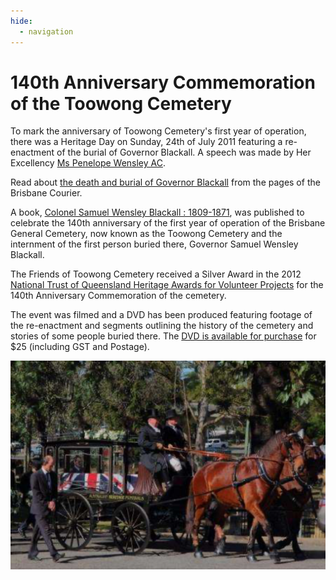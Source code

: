 ```yaml
---
hide:
  - navigation
---
```


# 140th Anniversary Commemoration of the Toowong Cemetery

To mark the anniversary of Toowong Cemetery's first year of operation, there was a Heritage Day on Sunday, 24th of July 2011 featuring a re-enactment of the burial of Governor Blackall. A speech was made by Her Excellency [Ms Penelope Wensley AC](https://en.wikipedia.org/wiki/Penelope_Wensley). 

Read about [the death and burial of Governor Blackall](https://trove.nla.gov.au/list/10498) from the pages of the Brisbane Courier.

A book, [Colonel Samuel Wensley Blackall : 1809-1871](https://catalogue.nla.gov.au/Record/5581999), was published to celebrate the 140th anniversary of the first year of operation of the Brisbane General Cemetery, now known as the Toowong Cemetery and the internment of the first person buried there, Governor Samuel Wensley Blackall.

The Friends of Toowong Cemetery received a Silver Award in the 2012 [National Trust of Queensland Heritage Awards for Volunteer Projects](https://www.nationaltrustqld.org.au/what-we-do/heritage-awards) for the 140th Anniversary Commemoration of the cemetery.

The event was filmed and a DVD has been produced featuring footage of the re-enactment and segments outlining the history of the cemetery and stories of some people buried there. The [DVD is available for purchase](mailto://inquiries@fotc.org.au) for $25 (including GST and Postage).

![Re-enactment of the burial of Governor Blackall](../assets/140-commemoration.png)
